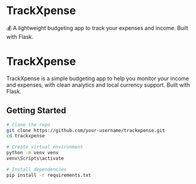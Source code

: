 # TrackXpense
💰 A lightweight budgeting app to track your expenses and income. Built with Flask.

# TrackXpense

TrackXpense is a simple budgeting app to help you monitor your income and expenses, with clean analytics and local currency support. Built with Flask.

## Getting Started

```bash
# Clone the repo
git clone https://github.com/your-username/trackxpense.git
cd trackxpense

# Create virtual environment
python -m venv venv
venv\Scripts\activate

# Install dependencies
pip install -r requirements.txt
